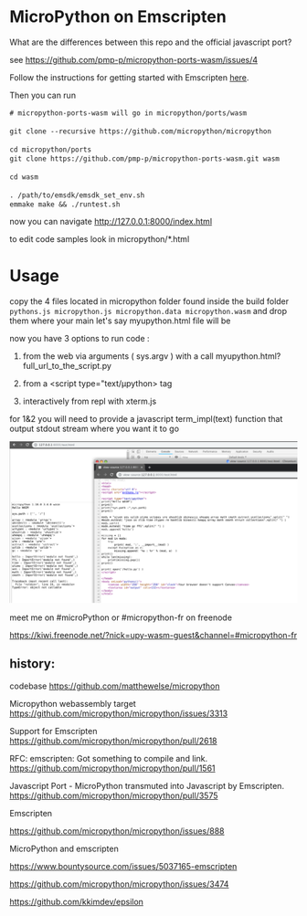 # MicroPython on Emscripten

What are the differences between this repo and the official javascript port?

see https://github.com/pmp-p/micropython-ports-wasm/issues/4

Follow the instructions for getting started with Emscripten [here](http://kripken.github.io/emscripten-site/docs/getting_started/downloads.html).

Then you can run

```
# micropython-ports-wasm will go in micropython/ports/wasm

git clone --recursive https://github.com/micropython/micropython

cd micropython/ports
git clone https://github.com/pmp-p/micropython-ports-wasm.git wasm

cd wasm

. /path/to/emsdk/emsdk_set_env.sh
emmake make && ./runtest.sh
```

now you can navigate http://127.0.0.1:8000/index.html

to edit code samples look in micropython/*.html


# Usage


copy the 4 files located in micropython folder found inside the build folder
 ``pythons.js micropython.js micropython.data micropython.wasm``
and drop them where your main let's say myupython.html file will be

now you have 3 options to run code :

 1) from the web via arguments ( sys.argv ) with a call myupython.html?full_url_to_the_script.py

 2) from a <script type="text/µpython> tag

 3) interactively from repl with xterm.js


for 1&2 you will need to provide a javascript term_impl(text) function that output stdout stream where you want it to go



![Preview1](./docs/runtest.png)


meet me on  #microPython or #micropython-fr on freenode

https://kiwi.freenode.net/?nick=upy-wasm-guest&channel=#micropython-fr





## history:

codebase
https://github.com/matthewelse/micropython

Micropython webassembly target
https://github.com/micropython/micropython/issues/3313

Support for Emscripten
https://github.com/micropython/micropython/pull/2618

RFC: emscripten: Got something to compile and link.
https://github.com/micropython/micropython/pull/1561

Javascript Port - MicroPython transmuted into Javascript by Emscripten.
https://github.com/micropython/micropython/pull/3575

Emscripten

https://github.com/micropython/micropython/issues/888


MicroPython and emscripten

https://www.bountysource.com/issues/5037165-emscripten

https://github.com/micropython/micropython/issues/3474

https://github.com/kkimdev/epsilon

